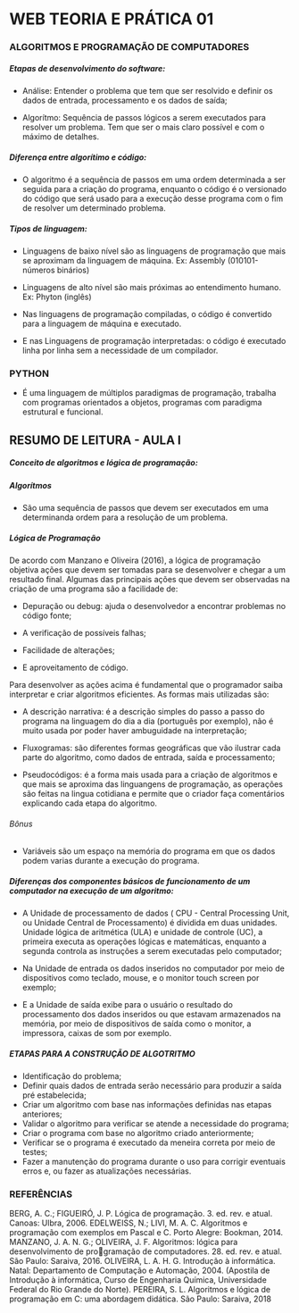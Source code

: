 # WEB TEORIA E PRÁTICA 01

 ### ALGORITMOS E PROGRAMAÇÃO DE COMPUTADORES


##### Etapas de desenvolvimento do software:

 - Análise: Entender o problema que tem que ser resolvido e definir os dados de entrada, processamento e os dados de saída;

 - Algorítmo: Sequência de passos lógicos a serem executados para resolver um problema. Tem que ser o mais claro possível e com o máximo de detalhes.

##### Diferença entre algorítimo e código:

 - O algoritmo é a sequência de passos em uma ordem determinada a ser seguida para a criação do programa, enquanto o código é o versionado do código que será usado para a execução desse programa com o fim de resolver um determinado problema.

##### Tipos de linguagem:

 - Linguagens de baixo nível são as linguagens de programação que mais se aproximam da linguagem de máquina. Ex: Assembly (010101-números binários)

 - Linguagens de alto nível são mais próximas ao entendimento humano. Ex: Phyton (inglês)

 - Nas linguagens de programação compiladas, o código é convertido para a linguagem de máquina e executado.

 - E nas Linguagens de programação interpretadas: o código é executado linha por linha sem a necessidade de um compilador.


### PYTHON

 - É uma linguagem de múltiplos paradigmas de programação, trabalha com programas orientados a objetos, programas com paradigma estrutural e
funcional.


## RESUMO DE LEITURA - AULA I


##### Conceito de algoritmos e lógica de programação:

#####  Algorítmos

 - São uma sequência de passos que devem ser executados em uma determinanda ordem para a resolução de um problema.

##### Lógica de Programação

De acordo com Manzano e Oliveira (2016), a lógica de programação objetiva ações que devem ser tomadas para se desenvolver e chegar a um resultado final. Algumas das principais ações que devem ser observadas na criação de uma programa são a facilidade de:

 - Depuração ou debug: ajuda o desenvolvedor a encontrar problemas no código fonte;

 - A verificação de possíveis falhas;

 - Facilidade de alterações;

 - E aproveitamento de código.

Para desenvolver as ações acima é fundamental que o programador saiba interpretar e criar algoritmos eficientes. As formas mais utilizadas são:

 - A descrição narrativa: é a descrição simples do passo a passo do programa na linguagem do dia a dia (português por exemplo), não é muito usada por poder haver ambuguidade na interpretação;

 - Fluxogramas: são diferentes formas geográficas que vão ilustrar cada parte do algoritmo, como dados de entrada, saída e processamento;

 - Pseudocódigos: é a forma mais usada para a criação de algoritmos e que mais se aproxima das linguangens de programação, as operações são feitas na lingua cotidiana e permite que o criador faça comentários explicando cada etapa do algoritmo.


###### Bônus

 - Variáveis são um espaço na memória do programa em que os dados podem varias durante a execução do programa.


##### Diferenças dos componentes básicos de funcionamento de um computador na execução de um algoritmo:

 - A Unidade de processamento de dados ( CPU - Central Processing Unit, ou Unidade Central de Processamento) é dividida em duas unidades. Unidade lógica de aritmética (ULA) e unidade de controle (UC), a primeira executa as operações lógicas e matemáticas, enquanto a segunda controla as instruções a serem executadas pelo computador;

 - Na Unidade de entrada os dados inseridos no computador por meio de dispositivos como teclado, mouse, e o monitor touch screen por exemplo;


 - E a Unidade de saída exibe para o usuário o resultado do processamento dos dados inseridos ou que estavam armazenados na memória, por meio de dispositivos de saída como o monitor, a impressora, caixas de som por exemplo.



##### ETAPAS PARA A CONSTRUÇÃO DE ALGOTRITMO

 - Identificação do problema;
 - Definir quais dados de entrada serão necessário para produzir a saída pré estabelecida;
 - Criar um algoritmo com base nas informações definidas nas etapas anteriores;
 - Validar o algoritmo para verificar se atende a necessidade do programa;
 - Criar o programa com base no algoritmo criado anteriormente;
 - Verificar se o programa é executado da meneira correta por meio de testes;
 - Fazer a manutenção do programa durante o uso para corrigir eventuais erros e, ou fazer as atualizações necessárias.












### REFERÊNCIAS

BERG, A. C.; FIGUEIRÓ, J. P. Lógica de programação. 3. ed. rev. e atual. Canoas: Ulbra, 2006.
EDELWEISS, N.; LIVI, M. A. C. Algoritmos e programação com exemplos em Pascal e C. 
Porto Alegre: Bookman, 2014.
MANZANO, J. A. N. G.; OLIVEIRA, J. F. Algoritmos: lógica para desenvolvimento de programação de computadores. 28. ed. rev. e atual. São Paulo: Saraiva, 2016.
OLIVEIRA, L. A. H. G. Introdução à informática. Natal: Departamento de Computação e 
Automação, 2004. (Apostila de Introdução à informática, Curso de Engenharia Química, 
Universidade Federal do Rio Grande do Norte). 
PEREIRA, S. L. Algoritmos e lógica de programação em C: uma abordagem didática. 
São Paulo: Saraiva, 2018










































